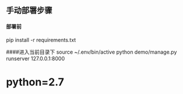 ## 手动部署步骤
#### 部署前
pip install -r requirements.txt

####进入当前目录下
source ~/.env/bin/active
python demo/manage.py runserver 127.0.0.1:8000

# python=2.7
